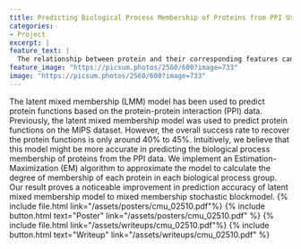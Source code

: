 ```yaml
---
title: Predicting Biological Process Membership of Proteins from PPI Using LMM Model
categories:
- Project
excerpt: |
feature_text: |
  The relationship between protein and their corresponding features can resemble a mix-membership relation...
feature_image: "https://picsum.photos/2560/600?image=733"
image: "https://picsum.photos/2560/600?image=733"
---
```


The latent mixed membership (LMM) model has been used to predict protein functions based on the protein-protein interaction (PPI) data. Previously, the latent mixed membership model was used to predict protein functions on the MIPS dataset. However,
the overall success rate to recover the protein functions
is only around 40% to 45%. Intuitively, we believe
that this model might be more accurate in predicting
the biological process membership of proteins
from the PPI data. We implement an Estimation-
Maximization (EM) algorithm to approximate the
model to calculate the degree of membership of each
protein in each biological process group. Our result
proves a noticeable improvement in prediction accuracy
of latent mixed membership model to mixed
membership stochastic blockmodel.
{% include file.html link="/assets/posters/cmu_02510.pdf"%}
 {% include button.html text="Poster" link="/assets/posters/cmu_02510.pdf" %}
{% include file.html link="/assets/writeups/cmu_02510.pdf"%}
{% include button.html text="Writeup" link="/assets/writeups/cmu_02510.pdf" %}
